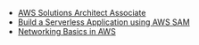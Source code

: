 - [AWS Solutions Architect Associate](https://digitalcloud.training/category/aws-cheat-sheets/aws-solutions-architect-associate/)
- [Build a Serverless Application using AWS SAM](https://towardsaws.com/build-a-serverless-application-using-aws-sam-247c2c6f18c7)
- [Networking Basics in AWS](https://towardsaws.com/networking-basics-in-aws-ab72882855c4)
